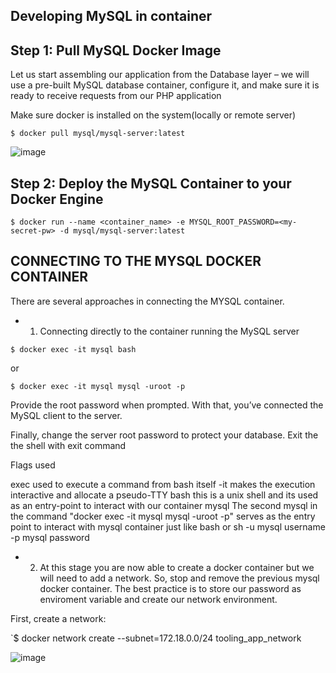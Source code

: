 
## Developing MySQL in container

## Step 1: Pull MySQL Docker Image

Let us start assembling our application from the Database layer – we will use a pre-built MySQL database container, configure it, and make sure it is ready to receive requests from our PHP application

Make sure docker is installed on the system(locally or remote server)

`$ docker pull mysql/mysql-server:latest`

![image](https://user-images.githubusercontent.com/29310552/210363592-e58f6988-aee3-4697-9d57-477f3bc4bda0.png)

## Step 2: Deploy the MySQL Container to your Docker Engine

`$ docker run --name <container_name> -e MYSQL_ROOT_PASSWORD=<my-secret-pw> -d mysql/mysql-server:latest`

## CONNECTING TO THE MYSQL DOCKER CONTAINER

There are several approaches in connecting the MYSQL container.

- 1. Connecting directly to the container running the MySQL server

`$ docker exec -it mysql bash`

or

`$ docker exec -it mysql mysql -uroot -p`

Provide the root password when prompted. With that, you’ve connected the MySQL client to the server.

Finally, change the server root password to protect your database. Exit the the shell with exit command

Flags used

exec used to execute a command from bash itself
 -it makes the execution interactive and allocate a pseudo-TTY
bash this is a unix shell and its used as an entry-point to interact with our container
mysql The second mysql in the command "docker exec -it mysql mysql -uroot -p" serves as the entry point to interact with mysql container just like bash or sh
 -u mysql username
 -p mysql password

- 2. At this stage you are now able to create a docker container but we will need to add a network. So, stop and remove the previous mysql docker container.
The best practice is to store our password as enviroment variable and create our network environment.

First, create a network:

`$ docker network create --subnet=172.18.0.0/24 tooling_app_network

![image](https://user-images.githubusercontent.com/29310552/210391701-8706cb1b-d2d6-4aff-843b-f9ae81075463.png)



